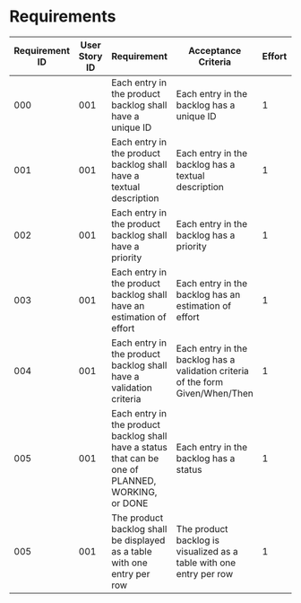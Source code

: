 # Requirements

| Requirement ID | User Story ID | Requirement | Acceptance Criteria | Effort | Priority | Status |
|----------------|---------------|-------------|---------------------|--------|----------|--------|
|            000 |           001 | Each entry in the product backlog shall have a unique ID             | Each entry in the backlog has a unique ID | 1 | Necessary | Verified |
|            001 |           001 | Each entry in the product backlog shall have a textual description   | Each entry in the backlog has a textual description | 1 | Necessary | Verified |
|            002 |           001 | Each entry in the product backlog shall have a priority | Each entry in the backlog has a priority | 1 | Necessary | Verified |
|            003 |           001 | Each entry in the product backlog shall have an estimation of effort | Each entry in the backlog has an estimation of effort | 1 | Necessary | Verified |
|            004 |           001 | Each entry in the product backlog shall have a validation criteria   | Each entry in the backlog has a validation criteria of the form Given/When/Then | 1 | Necessary | Verified |
|            005 |           001 | Each entry in the product backlog shall have a status that can be one of PLANNED, WORKING, or DONE | Each entry in the backlog has a status | 1 | Necessary | Verified |
|            005 |           001 | The product backlog shall be displayed as a table with one entry per row | The product backlog is visualized as a table with one entry per row | 1 | Necessary | Verified |
